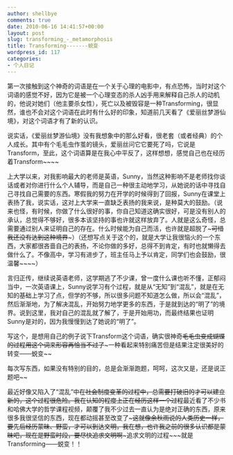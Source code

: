 ```yaml
---
author: shellbye
comments: true
date: 2010-06-16 14:41:57+00:00
layout: post
slug: transforming_-_metamorphosis
title: Transforming-------蜕变
wordpress_id: 117
categories:
- 个人日记
---
```


第一次接触到这个神奇的词语是在一个关于心理的电影中，有点恐怖，当时对这个词语的感觉不好，因为它是被一个心理变态的杀人凶手用来解释自己杀人的动机的，他说对她们（他主要杀女性），死亡以及被毁容是一种Transforming，很显然，谁也不会对这个词语在此时有什么好的印象，知道前几天看了《爱丽丝梦游仙境》，对这个词语才有了新的认识。  
  
说实话，《爱丽丝梦游仙境》没有我想象中的那么好看，很老套（或者经典）的个人成长。其中有个毛毛虫作茧的镜头，爱丽丝问它它要死了吗，它说是Transform，至此，这个词语算是在我心中平反了，这样想想，感觉自己也在经历着Transform~~~~  
  
上大学以来，对我影响最大的老师是英语，Sunny，当然这种影响不是老师找你谈话或者对你进行什么个人辅导，而是自己一种很主动地学习，从她说的话中寻找自己寻找自己需要的东西。寒假我的努力在开学的时候得到了回报，Sunny在课堂上表扬了我，说实话，这对上大学来一直缺乏表扬的我来说，是种莫大的鼓励。（说来也怪，有时候，你做了什么很好的事，你自己知道这确实很好，可是没有别人的承认，总觉得不够好，很多本该坚持的事也许就这样放弃了。人就是这么奇怪，总需要通过别人来证明自己的存在。什么时候能为自己而活，也许就是超脱了~~~可惜我还没有达到这种境界~~~）（还想写点关于这个的，就是大学让我很恼火的一个东西，大家都很吝啬自己的表扬，不论你做的多好，总得不到肯定，有时也就懒得去做什么了。不像高中，学习有进步了，班主任马上予以肯定，同学们也会鼓励，很温馨~~~~）  
  
言归正传，继续说英语老师，这学期逃了不少课，曾一度什么课也听不懂，正郁闷当中，一次英语课上，Sunny说学习有个过程，就是从“无知”到“混乱”，就是在无知的基础上学习了点，但学的不够，所以很多问题不知道怎么做，所以会“混乱”，然后渐渐地，为了解决混乱，开始努力地学更多的东西，于是就到达的“明了”的境界。说到这里，我对自己的混乱就了解了，于是开始用功，而最终结果也证明Sunny是对的，因为我慢慢到达了她说的“明了”。  
  
写这个，是想用自己的例子说下Transform这个词语，确实很神奇~~毛毛虫变成蝴蝶的过程用这个词来形容再恰当不过了~~~一种看起来特别痛苦但是结果注定很美好的转变——蜕变~~  
  
每次写东西，如果没有特别的目的，总是会渐渐跑题，呵呵，这次又是，还是说正题吧~~  
  
最近好像又陷入了“混乱”中~~在社会制度变革的过程中，总需要打破旧的才可以建立新的，这个过程很危险。我在认知的程度上正在经历这样一个过程~~最近看了不少书和哈佛大学的哲学课程视频，颠覆了我不少过去一直认为是绝对正确的东西，原来很多我很坚信的东西，现在都动摇甚至改变了~~~这就像余秋雨说的人类历史一样，要先后经历蒙昧、野蛮，才可以到达文明，我在想，也许我之前的很多认识都是蒙昧吧，现在是野蛮时段，要尽快追求文明啊~~~追求文明的过程~~~就是Transforming——蜕变！！
